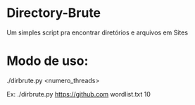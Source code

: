 # Directory-Brute
Um simples script pra encontrar diretórios e arquivos em Sites

# Modo de uso:
./dirbrute.py <alvo> <wordlist> <numero_threads>

Ex:
./dirbrute.py https://github.com wordlist.txt 10
